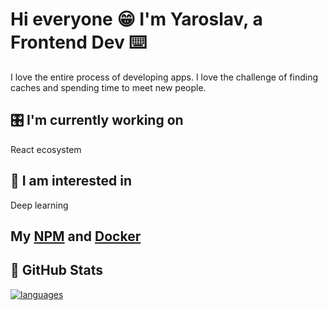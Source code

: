 # Hi everyone  😁  I'm Yaroslav, a Frontend Dev  ⌨️
<!-- ## I'm a Frontend Developer  ⌨️ -->
I love the entire process of developing apps. I love the challenge of finding caches and spending time to meet new people.
## 🎛 I'm currently working on
React ecosystem
## 🤖 I am interested in
Deep learning
## My [NPM](https://www.npmjs.com/~yaroslavxx) and [Docker](https://hub.docker.com/u/yaroslavx)
## 🥬  GitHub Stats 
<!-- [![Yaroslav's github stats](https://github-readme-stats.vercel.app/api?username=yaroslavx)](https://github.com/yaroslavx) -->
[![languages](https://github-readme-stats.vercel.app/api/top-langs/?username=yaroslavx&layout=compact&card_width=250&hide_border=true&theme=light)](https://github.com/anuraghazra/github-readme-stats)

